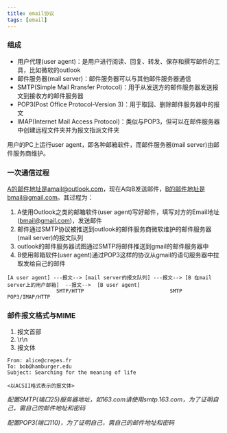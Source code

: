 ```yaml
---
title: email协议
tags: [email]
---
```


### 组成

* 用户代理(user agent)：是用户进行阅读、回复、转发、保存和撰写邮件的工具，比如微软的outlook
* 邮件服务器(mail server)：邮件服务器可以与其他邮件服务器通信
* SMTP(Simple Mail Rransfer Protocol)：用于从发送方的邮件服务器发送报文到接收方的邮件服务器
* POP3(Post Office Protocol-Version 3)：用于取回、删除邮件服务器中的报文
* IMAP(Internet Mail Access Protocol)：类似与POP3，但可以在邮件服务器中创建远程文件夹并为报文指派文件夹

用户的PC上运行user agent，即各种邮箱软件，而邮件服务器(mail server)由邮件服务商维护。

### 一次通信过程

A的邮件地址是amail@outlook.com，现在A向B发送邮件，B的邮件地址是bmail@gmail.com。其过程为：

1. A使用Outlook之类的邮箱软件(user agent)写好邮件，填写对方的Email地址(bmail@gmail.com)，发送邮件
2. 邮件通过SMTP协议被推送到outlook的邮件服务商微软维护的邮件服务器(mail server)的报文队列
3. outlook的邮件服务器试图通过SMTP将邮件推送到gmail的邮件服务器中
4. B使用邮箱软件(user agent)通过POP3这样的协议从gmail的语句服务器中拉取发给自己的邮件


```
[A user agent] ---报文--> [mail server的报文队列] ---报文--> [B 在mail server上的用户邮箱]  --报文-->  [B user agent]
                SMTP/HTTP                            SMTP                                 POP3/IMAP/HTTP
```

### 邮件报文格式与MIME

1. 报文首部
2. \r\n
3. 报文体

```
From: alice@crepes.fr
To: bob@hamburger.edu
Subject: Searching for the meaning of life

<以ACSII格式表示的报文体>
```

*配置SMTP(端口25)服务器地址，如163.com请使用smtp.163.com，为了证明自己，需自己的邮件地址和密码*

*配置POP3(端口110)，为了证明自己，需自己的邮件地址和密码*

